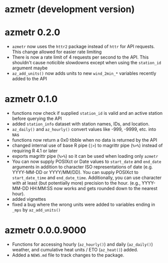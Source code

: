 # azmetr (development version)

# azmetr 0.2.0

- `azmetr` now uses the `httr2` package instead of `httr` for API requests. This change allowed for easier rate limiting
- There is now a rate limit of 4 requests per second to the API.  This shouldn't cause noticible slowdowns except when using the `station_id` argument maybe
- `az_add_units()` now adds units to new `wind_2min_*` variables recently added to the API

# azmetr 0.1.0

- functions now check if supplied `station_id` is valid and an active station before querying the API
- added `station_info` dataset with station names, IDs, and location.
- `az_daily()` and `az_hourly()` convert values like -999, -9999, etc. into `NA`s
- functions now return a 0x0 tibble when no data is returned by the API
- changed internal use of base R pipe (`|>`) to magrittr pipe (`%>%`) instead of requiring R 4.1 or later
- exports magrittr pipe (`%>%`) so it can be used when loading only `azmetr`
- You can now supply POSIXct or Date values to `start_date` and `end_date` arguments in addition to character ISO representations of date (e.g. YYYY-MM-DD or YYYY/MM/DD). You can supply POSIXct to `start_date_time` and `end_date_time`.  Additionally, you can use character with at least (but potentially more) precision to the hour. (e.g., YYYY-MM-DD HH:MM:SS now works and gets rounded down to the nearest hour).
- added vignettes
- fixed a bug where the wrong units were added to variables ending in `_mps` by `az_add_units()`

# azmetr 0.0.0.9000

* Functions for accessing hourly (`az_hourly()`) and daily (`az_daily()`) weather, and cumulative heat units / ETO (`az_heat()`) added.
* Added a `NEWS.md` file to track changes to the package.
